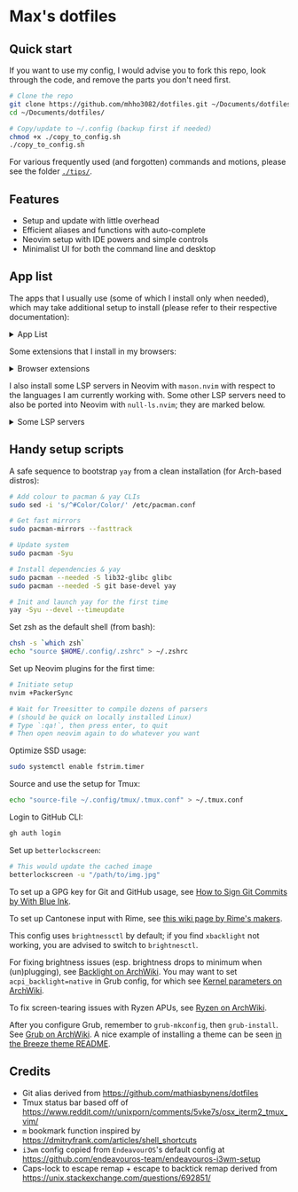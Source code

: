 # Max's dotfiles

## Quick start

If you want to use my config, I would advise you to fork this repo,
look through the code, and remove the parts you don't need first.

```bash
# Clone the repo
git clone https://github.com/mhho3082/dotfiles.git ~/Documents/dotfiles/
cd ~/Documents/dotfiles/

# Copy/update to ~/.config (backup first if needed)
chmod +x ./copy_to_config.sh
./copy_to_config.sh
```

For various frequently used (and forgotten) commands and motions,
please see the folder [`./tips/`](https://github.com/mhho3082/dotfiles/tree/main/tips).

## Features

- Setup and update with little overhead
- Efficient aliases and functions with auto-complete
- Neovim setup with IDE powers and simple controls
- Minimalist UI for both the command line and desktop

## App list

The apps that I usually use
(some of which I install only when needed),
which may take additional setup to install
(please refer to their respective documentation):

<details>
<summary> App List </summary>

- Casual usage
  - [`firefox`](https://www.mozilla.org/en-US/firefox/)
  - [`chromium`](https://www.chromium.org/Home/)
  - [`zathura`](https://pwmt.org/projects/zathura/)
    - [`zathura-pdf-mupdf`](https://github.com/pwmt/zathura-pdf-mupdf)
  - [`discord`](https://discord.com/)
- Command line
  - [`zsh`](https://zsh.sourceforge.io/)
  - [`yay`](https://github.com/Jguer/yay)
  - [`exa`](https://github.com/ogham/exa)
  - [`fd`](https://github.com/sharkdp/fd)
  - [`sd`](https://github.com/chmln/sd)
  - [`zoxide`](https://github.com/ajeetdsouza/zoxide)
  - [`fzf`](https://github.com/junegunn/fzf)
  - [`vifm`](https://github.com/vifm/vifm)
  - [`ripgrep`](https://github.com/BurntSushi/ripgrep)
  - [`xsel`](https://github.com/kfish/xsel)
  - [`wezterm`](https://github.com/wez/wezterm)
  - [`mpv`](https://github.com/mpv-player/mpv)
    - [`mpv-uosc-git`](https://github.com/tomasklaen/uosc)
      - [`mpv-thumbfast-git`](https://github.com/po5/thumbfast)
    - [`pyradio`](https://github.com/coderholic/pyradio)
    - [`yt-dlp`](https://github.com/yt-dlp/yt-dlp)
- [`libqalculate`](https://github.com/Qalculate/libqalculate) (`qalc` in shell)
- School
  - [`libreoffice-fresh`](https://www.libreoffice.org/)
    - [LanguageTool extension](https://extensions.libreoffice.org/en/extensions/show/languagetool)
  - [`zotero-bin`](https://www.zotero.org/)
- Coding
  - [`nvim`](https://neovim.io/)
  - [`just`](https://github.com/casey/just)
  - [`github-cli`](https://cli.github.com/) (`gh` in shell)
  - [`difftastic`](https://github.com/Wilfred/difftastic)
  - [`base-devel`](https://archlinux.org/groups/x86_64/base-devel/)
  - For C/C++
    - [`llvm`](https://llvm.org/) (for [`clangd`](https://clangd.llvm.org/) in editors)
    - [`clang-format`](https://clang.llvm.org/docs/ClangFormat.html)
  - For Rust
    - [`rustup`](https://rustup.rs/)
    - [`cargo-edit`](https://github.com/killercup/cargo-edit)
  - For JavaScript
    - [`node`](https://nodejs.org/en)
    - [`yarn`](https://yarnpkg.com/)
- Desktop environment setup
  - [`i3-wm`](https://i3wm.org/)
  - [`betterlockscreen`](https://github.com/betterlockscreen/betterlockscreen)
  - [`feh`](https://feh.finalrewind.org/)
  - [`rofi`](https://github.com/davatorium/rofi)
  - [`polybar`](https://github.com/polybar/polybar)
  - [`brightnessctl`](https://github.com/Hummer12007/brightnessctl)
  - [`xidlehook`](https://gitlab.com/jD91mZM2/xidlehook)
  - [`redshift`](http://jonls.dk/redshift/)
  - [`networkmanager-dispatcher-ntpd`](https://man.archlinux.org/man/NetworkManager-dispatcher.8.en)
- Utilities
  - [`htop`](https://htop.dev/)
  - [`xsane`](http://www.sane-project.org/)
  - [`pinta`](https://www.pinta-project.com/) for casual image editing
    (or [`krita`](https://krita.org/) for serious drawing)
  - [`fcitx5`](https://fcitx-im.org/wiki/Fcitx_5)
    - [`fcitx5-rime`](https://github.com/fcitx/fcitx5-rime) +
      [`rime-cantonese`](https://github.com/rime/rime-cantonese) (Cantonese)
    - [`fcitx5-mozc`](https://github.com/google/mozc) (Japanese)
  - [`qemu-full`](https://www.qemu.org/) + [`virt-manager`](https://virt-manager.org/)
  - [`pandoc`](https://pandoc.org/) + [`texlive-most`](https://tug.org/texlive/)
  - [`flameshot`](https://flameshot.org/)
- Fonts
  - [`nerd-fonts-jetbrains-mono`](https://www.jetbrains.com/lp/mono/)
  - [`nerd-fonts-fira-code`](https://github.com/tonsky/FiraCode)
  - [`ttf-ms-fonts`](https://wiki.archlinux.org/title/Microsoft_fonts)
- Themes
  - [`gruvbox-material-gtk-theme-git`](https://github.com/TheGreatMcPain/gruvbox-material-gtk)
  - [`eos-qogir-icons`](https://github.com/vinceliuice/Qogir-icon-theme)
  - [`fcitx5-gruvbox-dark-theme-git`](https://github.com/pu-007/fcitx5-gruvbox-dark-theme)
  - [`grub-theme-vimix`](https://github.com/Se7endAY/grub2-theme-vimix)
  - [`lightdm-webkit-theme-litarvan`](https://github.com/Litarvan/lightdm-webkit-theme-litarvan)

</details>

Some extensions that I install in my browsers:

<details>
<summary> Browser extensions </summary>

- [`Vimium`](https://addons.mozilla.org/en-US/firefox/addon/vimium-ff/)
- `HTTPS Everywhere`
- [`uBlock Origin`](https://addons.mozilla.org/en-US/firefox/addon/ublock-origin/)
- [`Dark Background and Light Text`](https://addons.mozilla.org/en-US/firefox/addon/dark-background-light-text/)
- `Zotero Connector`
- `Facebook Container`

Gruvbox theme is installed from
https://github.com/teatwig/gruvbox-firefox-themes

(You may want to also activate additional filter lists in `uBlock Origin`
for things such as Facebook or cookie banners;
please refer to their [wiki](https://github.com/gorhill/uBlock/wiki).)

</details>

I also install some LSP servers in Neovim with `mason.nvim`
with respect to the languages I am currently working with.
Some other LSP servers need to also be ported into Neovim
with `null-ls.nvim`; they are marked below.

<details>
<summary> Some LSP servers </summary>

- HTML
  - `emmet-ls`
- Rust
  - `rust-analyser`
- Lua
  - `lua-language-server`
  - `stylua` (needs `null-ls`)
- C/C++
  - `clangd`
- Markdown
  - `ltex`
  - `prettierd` (needs `null-ls`)
- Bash
  - `bash-language-server`
  - `shellharden` (needs `null-ls`)

</details>

## Handy setup scripts

A safe sequence to bootstrap `yay` from a clean installation
(for Arch-based distros):

```bash
# Add colour to pacman & yay CLIs
sudo sed -i 's/^#Color/Color/' /etc/pacman.conf

# Get fast mirrors
sudo pacman-mirrors --fasttrack

# Update system
sudo pacman -Syu

# Install dependencies & yay
sudo pacman --needed -S lib32-glibc glibc
sudo pacman --needed -S git base-devel yay

# Init and launch yay for the first time
yay -Syu --devel --timeupdate
```

Set zsh as the default shell (from bash):

```bash
chsh -s `which zsh`
echo "source $HOME/.config/.zshrc" > ~/.zshrc
```

Set up Neovim plugins for the first time:

```bash
# Initiate setup
nvim +PackerSync

# Wait for Treesitter to compile dozens of parsers
# (should be quick on locally installed Linux)
# Type `:qa!`, then press enter, to quit
# Then open neovim again to do whatever you want
```

Optimize SSD usage:

```bash
sudo systemctl enable fstrim.timer
```

Source and use the setup for Tmux:

```bash
echo "source-file ~/.config/tmux/.tmux.conf" > ~/.tmux.conf
```

Login to GitHub CLI:

```bash
gh auth login
```

Set up `betterlockscreen`:

```bash
# This would update the cached image
betterlockscreen -u "/path/to/img.jpg"
```

To set up a GPG key for Git and GitHub usage, see
[How to Sign Git Commits by With Blue Ink](https://withblue.ink/2020/05/17/how-and-why-to-sign-git-commits.html).

To set up Cantonese input with Rime, see
[this wiki page by Rime's makers](https://github.com/rime/rime-cantonese/wiki).

This config uses `brightnessctl` by default;
if you find `xbacklight` not working, you are advised to switch to `brightnesctl`.

For fixing brightness issues
(esp. brightness drops to minimum when (un)plugging), see
[Backlight on ArchWiki](https://wiki.archlinux.org/title/Backlight#Kernel_command-line_options).
You may want to set `acpi_backlight=native` in Grub config, for which see
[Kernel parameters on ArchWiki](https://wiki.archlinux.org/title/Kernel_parameters).

To fix screen-tearing issues with Ryzen APUs, see
[Ryzen on ArchWiki](<https://wiki.archlinux.org/title/Ryzen#Screen-tearing_(APU)>).

After you configure Grub, remember to `grub-mkconfig`, then `grub-install`.
See [Grub on ArchWiki](https://wiki.archlinux.org/title/GRUB#Configuration).
A nice example of installing a theme can be seen
[in the Breeze theme README](https://github.com/gustawho/grub2-theme-breeze#installation).

## Credits

- Git alias derived from
  https://github.com/mathiasbynens/dotfiles
- Tmux status bar based off of
  https://www.reddit.com/r/unixporn/comments/5vke7s/osx_iterm2_tmux_vim/
- `m` bookmark function inspired by
  https://dmitryfrank.com/articles/shell_shortcuts
- `i3wm` config copied from `EndeavourOS`'s default config at
  https://github.com/endeavouros-team/endeavouros-i3wm-setup
- Caps-lock to escape remap + escape to backtick remap derived from
  https://unix.stackexchange.com/questions/692851/
